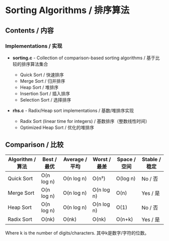 # Sorting Algorithms / 排序算法

## Contents / 内容

### Implementations / 实现

- **sorting.c** - Collection of comparison-based sorting algorithms / 基于比较的排序算法集合
  - Quick Sort / 快速排序
  - Merge Sort / 归并排序
  - Heap Sort / 堆排序
  - Insertion Sort / 插入排序
  - Selection Sort / 选择排序

- **rhs.c** - Radix/Heap sort implementations / 基数/堆排序实现
  - Radix Sort (linear time for integers) / 基数排序（整数线性时间）
  - Optimized Heap Sort / 优化的堆排序

## Comparison / 比较

| Algorithm / 算法 | Best / 最优 | Average / 平均 | Worst / 最差 | Space / 空间 | Stable / 稳定 |
|-----------------|------------|---------------|-------------|-------------|--------------|
| Quick Sort      | O(n log n) | O(n log n)    | O(n²)       | O(log n)    | No / 否      |
| Merge Sort      | O(n log n) | O(n log n)    | O(n log n)  | O(n)        | Yes / 是     |
| Heap Sort       | O(n log n) | O(n log n)    | O(n log n)  | O(1)        | No / 否      |
| Radix Sort      | O(nk)      | O(nk)         | O(nk)       | O(n+k)      | Yes / 是     |

Where k is the number of digits/characters.
其中k是数字/字符的位数。